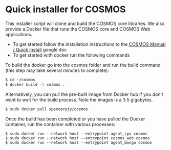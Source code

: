 # Quick installer for COSMOS

This installer script will clone and build the COSMOS core libraries. We also provide a Docker file that runs the COSMOS core and COSMOS Web applications.

* To get started follow the installation instructions to the [COSMOS Manual / Quick Install](https://docs.google.com/document/d/1xrLsOIelfm3DJb8nfm8n24lLsPU7E3KQZiw9NcfKKgg) google doc
* To get started with docker run the following commands

To build the docker go into the cosmos folder and run the build command (this step may take several minutes to complete):

```bash
$ cd ~/cosmos
$ docker build -t cosmos .
```

Alternatively, you can pull the pre-built image from Docker hub if you don’t want to wait for the build process. Note the images is a 3.5 gigabytes.

```bash
$ sudo docker pull spencerpjy/cosmos
```

Once the build has been completed or you have pulled the Docker container, run the container with various processes:

```
$ sudo docker run --network host --entrypoint agent_cpu cosmos
$ sudo docker run --network host --entrypoint cosmos_web cosmos
$ sudo docker run --network host --entrypoint agent_mongo cosmos
```
